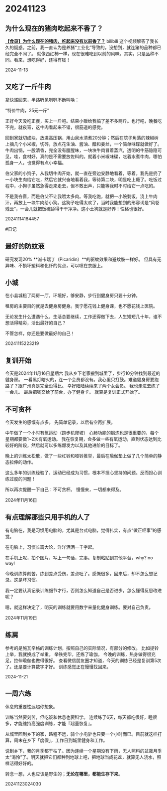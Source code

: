 # 20241123




## 为什么现在的猪肉吃起来不香了？

**[【食录】为什么现在的猪肉，吃起来没有以前香了？](https://www.bilibili.com/video/BV1dP41137Y7/?spm_id_from=333.1387.search.video_card.click&vd_source=c6ad9be9dc8ac1329f0280c2f3130c0c)**  bilibili 这个视频解答了我长久的疑惑。之前，我一直认为是养猪“工业化”导致的，没想到，就连猪的品种都已经完全不同了。  就像西红柿一样，现在很难吃到以前的风味。其实，只是品种不同。看来，想吃得好，还得有钱！ 

2024-11-13

## 又吃了一斤牛肉

拿快递回来，半路听见喇叭不断叫唤：

“特价牛肉，25元一斤”

正好今天没吃正餐，买上一斤吧。结果小贩给我搞了差不多两斤。也行吧，晚餐吃不完，就夜宵，这牛肉看起来不错，很筋道的感觉。

回到家就切成块，放进高压锅，用山泉水清煮20分钟；然后在院子角落的辣椒树上摘几个小米椒，切碎，放点花生油、酱油、醋和姜丝，一个简单味碟就做好了。牛肉出锅，一股清香，完全没有膻腥味，一块块牛肉冒着蒸汽，透明的牛筋隐隐可见，哇，食材好，真的是不需要放佐料的。就着小米椒味碟，吃着水煮牛肉，哪怕孤身一人，也觉得有点小幸福。

伯父家的小狗子，从我切牛肉开始，就一直在旁边安静地看着，等着。我先是扔了一小块生肉给它吃，然后它就兴奋地看着我，等待第二块，明显吃上瘾了。吃饭过程中，小狗子虽然急得走来走去，但不敢出声，只能等我时不时给它一点吃的。

不是我吝啬，而是伯父不让我喂太多肉。等我吃饱，就把一小碗剩饭，浇上牛肉汁，再放上一块牛肉给小狗。这狗子吃得太欢了，当时我能想到的形容词是“风卷残云”，一会儿就把饭碗舔得干干净净。这小土狗就是好养！性格也很好。

20241114184457

\#日记

## **最好的防蚊液**

研究发现20% **派卡瑞丁（Picaridin）**的驱蚊效果和避蚊胺一样好。
但具有无异味、不损坏塑料和化纤的优点，可以喷在衣服上。



## 小城

在小县城租了两房一厅，环境好，够安静，步行到健身房只要十分钟。

租房的主要目的就是去健身房健身。我宁愿花钱上健身课，也不愿花钱上医院。

无论发生什么遭遇什么，生活总要继续，工作还得做下去，人生短短几十年，谁不想活得精彩，活出最好的自己？

不管怎样，你还是要做最好的自己！

20241115223219



## 复训开始

今天是2024年11月16日星期六
我从乡下老家搬到城里了，步行10分钟找到最近的健身房。
一看黑灯瞎火的，连一个会员都没有。我心里只打鼓。难道健身房要跑路了？跟广州真是完全没得比。
幸好陆陆续续来了两个女会员。
我也走进去练了一会儿。
最后把钱交给了前台，办了健身卡。
就算是复训正式开始了。



## 不可贪杯

今天发生的感慨有点多。
先简单记录，以后有空再扩展。

中午做了一个小时有氧运动（跑步机爬坡）
心肺功能的锻炼也是很重要的，每个星期都要做1~2次有氧运动。
我在恢复期，会多做一些有氧运动，直到状态达到比较好的阶段，然后就可以多练爆发力以及其他进阶的目标了。

晚上的训练太松散，做了一些杠铃和哑铃推举，最后在瑜伽垫上做了几个简单的静态拉伸的动作。

这么多年的训练经验了，运动已经成为习惯，根本不担心坚持的问题。反而担心训练过度的问题！

所以再次提醒一下自己：不可贪杯。
慢慢来，一切都来得及。

2024年11月16日



## 有点理解那些只用手机的人了

有电脑在，我是习惯用电脑的，尤其是台式电脑，觉得扎实，有点“做正经事”的感觉。

在电脑上，习惯长篇大论，洋洋洒洒一千字起。

在手机上呢，拍个图片，写上一句话，完事。复制粘贴到其他平台，why? no way!

今晚训练算刻苦，练到差点受伤，差点吐了。感慨很多，回来后，却不怎么想记录。这是坏习惯。

我一定要认真记录训练细节才行，否则怎么知道自己是否进步，怎么懂得反思改进呢？

嗯，就这样决定了，明天的训练就要用数字来量化健身训练。要对自己负责。

2024年11月19日



## 练肩

参考的是施瓦辛格的训练计划，按照自己的实际情况，有部分的修改。
比如提铃上举，我就换成了举重。
举铁完毕，还练了瑜伽。
今晚的训练，热身做得很充足，拉伸瑜伽也做得很好。
查看微信朋友圈才知道，今天的训练已经是复训第5次了。还是要计算数字才好。
训练感觉正在慢慢找回来。

2024-11-21



## 一周六练

休息的重要性远超你想象。

训练当然要刻苦，但吃饭和休息也要科学。
连续练了6天，每天都吃很好，睡很多，才能维持高强度训练，才能『超量恢复』。

从城里回到乡下的家，路程不远，骑个小电驴也只要一个小时而已。目前就这样打算，周末在乡下「度假」，工作日到城里健身和工作。

说到乡下，我的月季都干枯了。因为连续一个星期没有下雨，无人照料的盆栽月季太“渴怜”了。明天就把它们都种到地球上吧，把地球当成花盆，就算无人浇水，照样活得好好的。

转念一想，人也应该是野生的；**无论在哪里，都能生存下来**。

20241123024030

